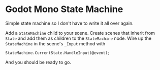 # Godot Mono State Machine
Simple state machine so I don't have to write it all over again.

Add a `StateMachine` child to your scene. Create scenes that inherit from `State` and add them as children to the `StateMachine` node. Wire up the `StateMachine` in the scene's `_Input` method with 

```
StateMachine.CurrentState.HandleInput(@event);
```

And you should be ready to go.